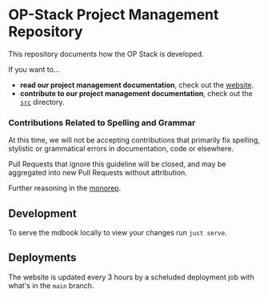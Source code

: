 # OP-Stack Project Management Repository

This repository documents how the OP Stack is developed.

If you want to...

- **read our project management documentation**, check out the [website](https://devdocs.optimism.io/pm/).
- **contribute to our project management documentation**, check out the [`src`](./src) directory.

### Contributions Related to Spelling and Grammar

At this time, we will not be accepting contributions that primarily fix spelling, stylistic or
grammatical errors in documentation, code or elsewhere.

Pull Requests that ignore this guideline will be closed, and may be aggregated into new Pull
Requests without attribution.

Further reasoning in the [monorep](https://github.com/ethereum-optimism/optimism/blob/8af88eb32d041b7c464ce96347edaee6dd811109/CONTRIBUTING.md#contributions-related-to-spelling-and-grammar).

## Development

To serve the mdbook locally to view your changes run `just serve`.

## Deployments

The website is updated every 3 hours by a scheluded deployment job with what's in the `main` branch.